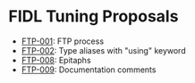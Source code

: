 # FIDL Tuning Proposals

- [FTP-001](ftp-001.md): FTP process
- [FTP-002](ftp-002.md): Type aliases with "using" keyword
- [FTP-008](ftp-008.md): Epitaphs
- [FTP-009](ftp-009.md): Documentation comments
